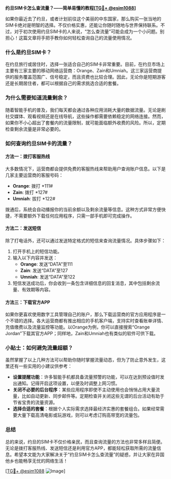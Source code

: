 **约旦SIM卡怎么查流量？——简单易懂的教程[[TG💪+ @esim1088](https://t.me/s/esim1088)]**

如果你最近去了约旦，或者计划前往这个美丽的中东国家，那么购买一张当地的SIM卡绝对是明智的选择。不仅价格实惠，还能让你随时随地与世界保持联系。不过，对于初次使用约旦SIM卡的人来说，“怎么查流量”可能会成为一个小问题。别担心！这篇文章将手把手教你如何轻松查询自己的流量使用情况。

### 什么是约旦SIM卡？

在约旦旅行或居住时，选择一张适合自己的SIM卡非常重要。目前，在约旦市场上主要有三家主要的移动网络运营商：Orange、Zain和Umniah。这三家运营商提供的服务覆盖范围广、信号稳定，而且资费也比较合理。因此，无论你是短期游客还是长期居住者，都可以根据自己的需求挑选合适的套餐。

### 为什么需要知道流量剩余？

随着智能手机的普及，我们每天都会通过各种应用消耗大量的数据流量。无论是刷社交媒体、观看视频还是在线导航，这些操作都需要依赖稳定的网络连接。然而，如果你不小心超出了套餐内的流量限制，就可能面临额外收费的风险。所以，定期检查剩余流量是非常必要的。

### 如何查询约旦SIM卡的流量？

#### 方法一：拨打客服热线

大多数情况下，运营商都会提供免费的客服热线来帮助用户查询账户信息。以下是几家主要运营商的客服号码：

- **Orange**: 拨打 *111#
- **Zain**: 拨打 *127#
- **Umniah**: 拔打 *122#

拨通后，系统会自动播报你的当前余额以及剩余流量等信息。这种方式非常方便快捷，不需要额外下载任何应用程序，只需一部手机即可完成操作。

#### 方法二：发送短信

除了打电话外，还可以通过发送特定格式的短信来查询流量情况。具体步骤如下：

1. 打开手机上的短信功能。
2. 输入以下内容并发送：
   - **Orange**: 发送“DATA”至111
   - **Zain**: 发送“DATA”至127
   - **Umniah**: 发送“DATA”至122
3. 短信发送成功后，你会收到一条包含详细信息的回复消息，其中包括剩余流量、有效期等内容。

#### 方法三：下载官方APP

如果你更喜欢使用数字工具管理自己的账户，那么下载运营商的官方应用程序是一个不错的选择。各大运营商都有推出相应的手机客户端，支持实时查看账单详情、充值缴费以及流量监控等功能。以Orange为例，你可以直接搜索“Orange Jordan”下载其官方APP；同样地，Zain和Umniah也有类似的软件可供下载。

### 小贴士：如何避免流量超额？

虽然掌握了以上几种方法可以帮助你随时掌握流量动态，但为了防止意外发生，这里还有一些实用的小建议供参考：

- **设置提醒功能**：许多智能手机都具备流量预警的功能，可以在达到预设值时发出通知。记得开启这项设置，以便及时调整上网习惯。
- **关闭不必要的后台程序**：某些应用程序即使不主动使用也会悄悄占用大量流量，比如自动更新、同步邮件等。定期检查并关闭这些无谓的后台活动有助于节省宝贵的流量资源。
- **选择合适的套餐**：根据个人实际需求选择最经济实惠的套餐组合。如果经常需要大量下载高清电影或玩游戏，则可以考虑订购高带宽的流量包。

### 总结

总的来说，约旦的SIM卡不仅价格亲民，而且查询流量的方法也非常多样且简便。无论是拨打客服热线、发送短信还是利用官方APP，都能轻松获取所需的流量信息。希望本文能为大家解决关于“约旦SIM卡怎么查流量”的疑惑，并让大家在异国他乡也能畅享无忧的网络生活！

[[TG💪+ @esim1088](https://t.me/s/esim1088) ![Image](https://i.postimg.cc/4NQfJmqS/Snipaste-2025-05-13-00-14-12.png)]